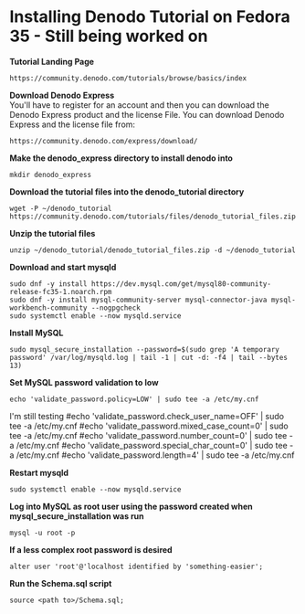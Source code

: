 # Installing Denodo Tutorial on Fedora 35 - Still being worked on

**Tutorial Landing Page**  
```
https://community.denodo.com/tutorials/browse/basics/index 
```
**Download Denodo Express**  
You'll have to register for an account and then you can download the Denodo Express product and the license File. 
You can download Denodo Express and the license file from:
```
https://community.denodo.com/express/download/
```
**Make the denodo_express directory to install denodo into**  
```
mkdir denodo_express
```
**Download the tutorial files into the denodo_tutorial directory**  
```
wget -P ~/denodo_tutorial https://community.denodo.com/tutorials/files/denodo_tutorial_files.zip
```
**Unzip the tutorial files**  
```
unzip ~/denodo_tutorial/denodo_tutorial_files.zip -d ~/denodo_tutorial
```
**Download and start mysqld**  
```
sudo dnf -y install https://dev.mysql.com/get/mysql80-community-release-fc35-1.noarch.rpm
sudo dnf -y install mysql-community-server mysql-connector-java mysql-workbench-community --nogpgcheck
sudo systemctl enable --now mysqld.service
```
**Install MySQL**  
```
sudo mysql_secure_installation --password=$(sudo grep 'A temporary password' /var/log/mysqld.log | tail -1 | cut -d: -f4 | tail --bytes 13)
```
**Set MySQL password validation to low**  
```
echo 'validate_password.policy=LOW' | sudo tee -a /etc/my.cnf
```
I'm still testing 
#echo 'validate_password.check_user_name=OFF' | sudo tee -a /etc/my.cnf
#echo 'validate_password.mixed_case_count=0' | sudo tee -a /etc/my.cnf
#echo 'validate_password.number_count=0' | sudo tee -a /etc/my.cnf
#echo 'validate_password.special_char_count=0' | sudo tee -a /etc/my.cnf
#echo 'validate_password.length=4' | sudo tee -a /etc/my.cnf

**Restart mysqld**  
```
sudo systemctl enable --now mysqld.service
```
**Log into MySQL as root user using the password created when mysql_secure_installation was run**  
```
mysql -u root -p
```
**If a less complex root password is desired**  
```
alter user 'root'@'localhost identified by 'something-easier';
```
**Run the Schema.sql script**
```
source <path to>/Schema.sql;
```
